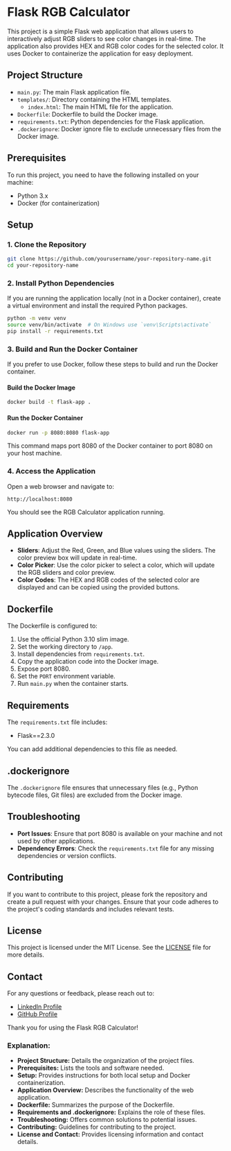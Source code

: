 
# Flask RGB Calculator

This project is a simple Flask web application that allows users to interactively adjust RGB sliders to see color changes in real-time. The application also provides HEX and RGB color codes for the selected color. It uses Docker to containerize the application for easy deployment.

## Project Structure

- `main.py`: The main Flask application file.
- `templates/`: Directory containing the HTML templates.
  - `index.html`: The main HTML file for the application.
- `Dockerfile`: Dockerfile to build the Docker image.
- `requirements.txt`: Python dependencies for the Flask application.
- `.dockerignore`: Docker ignore file to exclude unnecessary files from the Docker image.

## Prerequisites

To run this project, you need to have the following installed on your machine:

- Python 3.x
- Docker (for containerization)

## Setup

### 1. Clone the Repository

```bash
git clone https://github.com/yourusername/your-repository-name.git
cd your-repository-name
```

### 2. Install Python Dependencies

If you are running the application locally (not in a Docker container), create a virtual environment and install the required Python packages.

```bash
python -m venv venv
source venv/bin/activate  # On Windows use `venv\Scripts\activate`
pip install -r requirements.txt
```

### 3. Build and Run the Docker Container

If you prefer to use Docker, follow these steps to build and run the Docker container.

#### Build the Docker Image

```bash
docker build -t flask-app .
```

#### Run the Docker Container

```bash
docker run -p 8080:8080 flask-app
```

This command maps port 8080 of the Docker container to port 8080 on your host machine.

### 4. Access the Application

Open a web browser and navigate to:

```
http://localhost:8080
```

You should see the RGB Calculator application running.

## Application Overview

- **Sliders**: Adjust the Red, Green, and Blue values using the sliders. The color preview box will update in real-time.
- **Color Picker**: Use the color picker to select a color, which will update the RGB sliders and color preview.
- **Color Codes**: The HEX and RGB codes of the selected color are displayed and can be copied using the provided buttons.

## Dockerfile

The Dockerfile is configured to:

1. Use the official Python 3.10 slim image.
2. Set the working directory to `/app`.
3. Install dependencies from `requirements.txt`.
4. Copy the application code into the Docker image.
5. Expose port 8080.
6. Set the `PORT` environment variable.
7. Run `main.py` when the container starts.

## Requirements

The `requirements.txt` file includes:

- Flask==2.3.0

You can add additional dependencies to this file as needed.

## .dockerignore

The `.dockerignore` file ensures that unnecessary files (e.g., Python bytecode files, Git files) are excluded from the Docker image.

## Troubleshooting

- **Port Issues**: Ensure that port 8080 is available on your machine and not used by other applications.
- **Dependency Errors**: Check the `requirements.txt` file for any missing dependencies or version conflicts.

## Contributing

If you want to contribute to this project, please fork the repository and create a pull request with your changes. Ensure that your code adheres to the project's coding standards and includes relevant tests.

## License

This project is licensed under the MIT License. See the [LICENSE](LICENSE) file for more details.

## Contact

For any questions or feedback, please reach out to:

- [LinkedIn Profile](https://www.linkedin.com/in/yashkavaiya/)
- [GitHub Profile](https://github.com/Yash-Kavaiya)

Thank you for using the Flask RGB Calculator!


### Explanation:
- **Project Structure:** Details the organization of the project files.
- **Prerequisites:** Lists the tools and software needed.
- **Setup:** Provides instructions for both local setup and Docker containerization.
- **Application Overview:** Describes the functionality of the web application.
- **Dockerfile:** Summarizes the purpose of the Dockerfile.
- **Requirements and .dockerignore:** Explains the role of these files.
- **Troubleshooting:** Offers common solutions to potential issues.
- **Contributing:** Guidelines for contributing to the project.
- **License and Contact:** Provides licensing information and contact details.
